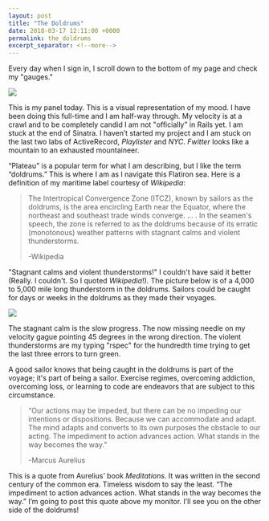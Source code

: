 ```yaml
---
layout: post
title: "The Doldrums"
date: 2018-03-17 12:11:00 +0000
permalink: the_doldrums
excerpt_separator: <!--more-->
---
```


Every day when I sign in, I scroll down to the bottom of my page and check my "gauges."

<!--more-->

![](https://res.cloudinary.com/tmax818/image/upload/c_scale,h_234,q_auto,w_732/v1521283737/Screenshot_2018-03-17_03_46_17_ke0azi.png)

This is my panel today. This is a visual representation of my mood. I have been doing this full-time and I am half-way through. My velocity is at a crawl and to be completely candid I am not "officially" in Rails yet. I am stuck at the end of Sinatra. I haven’t started my project and I am stuck on the last two labs of ActiveRecord, _Playlister_ and _NYC_. _Fwitter_ looks like a mountain to an exhausted mountaineer.

“Plateau” is a popular term for what I am describing, but I like the term “doldrums.” This is where I am as I navigate this Flatiron sea. Here is a definition of my maritime label courtesy of _Wikipedia_:

> The Intertropical Convergence Zone (ITCZ), known by sailors as the doldrums, is the area encircling Earth near the Equator, where the northeast and southeast trade winds converge. ... . In the seamen's speech, the zone is referred to as the doldrums because of its erratic (monotonous) weather patterns with stagnant calms and violent thunderstorms.
>
> -Wikipedia

"Stagnant calms and violent thunderstorms!" I couldn't have said it better (Really. I couldn't. So I quoted _Wikipedia_!). The picture below is of a 4,000 to 5,000 mile long thunderstorm in the doldrums. Sailors could be caught for days or weeks in the doldrums as they made their voyages.

![](https://upload.wikimedia.org/wikipedia/commons/thumb/1/12/IntertropicalConvergenceZone-EO.jpg/640px-IntertropicalConvergenceZone-EO.jpg)

The stagnant calm is the slow progress. The now missing needle on my velocity gague pointing 45 degrees in the wrong direction. The violent thunderstorms are my typing "rspec" for the hundredth time trying to get the last three errors to turn green.

A good sailor knows that being caught in the doldrums is part of the voyage; it's part of being a sailor. Exercise regimes, overcoming addiction, overcoming loss, or learning to code are endeavors that are subject to this circumstance.

> “Our actions may be impeded, but there can be no impeding our intentions or dispositions. Because we can accommodate and adapt. The mind adapts and converts to its own purposes the obstacle to our acting. The impediment to action advances action. What stands in the way becomes the way.”
>
> -Marcus Aurelius

This is a quote from Aurelius’ book _Meditations_. It was written in the second century of the common era. Timeless wisdom to say the least. “The impediment to action advances action. What stands in the way becomes the way.” I’m going to post this quote above my monitor. I’ll see you on the other side of the doldrums!
